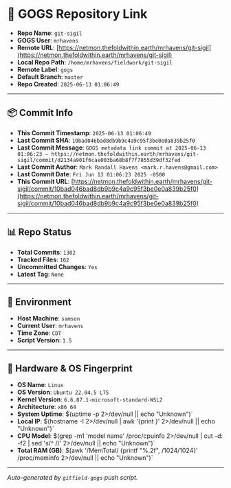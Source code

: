 # 🔗 GOGS Repository Link

- **Repo Name**: `git-sigil`
- **GOGS User**: `mrhavens`
- **Remote URL**: [https://netmon.thefoldwithin.earth/mrhavens/git-sigil](https://netmon.thefoldwithin.earth/mrhavens/git-sigil)
- **Local Repo Path**: `/home/mrhavens/fieldwork/git-sigil`
- **Remote Label**: `gogs`
- **Default Branch**: `master`
- **Repo Created**: `2025-06-13 01:06:49`

---

## 📦 Commit Info

- **This Commit Timestamp**: `2025-06-13 01:06:49`
- **Last Commit SHA**: `10bad046bad8db9b9c4a9c95f3be0e0a839b25f0`
- **Last Commit Message**: `GOGS metadata link commit at 2025-06-13 01:06:23 — https://netmon.thefoldwithin.earth/mrhavens/git-sigil/commit/d2134a901f6cae003ba68b8f7f7855d39df32fed`
- **Last Commit Author**: `Mark Randall Havens <mark.r.havens@gmail.com>`
- **Last Commit Date**: `Fri Jun 13 01:06:23 2025 -0500`
- **This Commit URL**: [https://netmon.thefoldwithin.earth/mrhavens/git-sigil/commit/10bad046bad8db9b9c4a9c95f3be0e0a839b25f0](https://netmon.thefoldwithin.earth/mrhavens/git-sigil/commit/10bad046bad8db9b9c4a9c95f3be0e0a839b25f0)

---

## 📊 Repo Status

- **Total Commits**: `1302`
- **Tracked Files**: `162`
- **Uncommitted Changes**: `Yes`
- **Latest Tag**: `None`

---

## 🧭 Environment

- **Host Machine**: `samson`
- **Current User**: `mrhavens`
- **Time Zone**: `CDT`
- **Script Version**: `1.5`

---

## 🧬 Hardware & OS Fingerprint

- **OS Name**: `Linux`
- **OS Version**: `Ubuntu 22.04.5 LTS`
- **Kernel Version**: `6.6.87.1-microsoft-standard-WSL2`
- **Architecture**: `x86_64`
- **System Uptime**: $(uptime -p 2>/dev/null || echo "Unknown")`
- **Local IP**: $(hostname -I 2>/dev/null | awk '{print }' 2>/dev/null || echo "Unknown")`
- **CPU Model**: $(grep -m1 'model name' /proc/cpuinfo 2>/dev/null | cut -d: -f2 | sed 's/^ //' 2>/dev/null || echo "Unknown")`
- **Total RAM (GB)**: $(awk '/MemTotal/ {printf "%.2f", /1024/1024}' /proc/meminfo 2>/dev/null || echo "Unknown")`

---

_Auto-generated by `gitfield-gogs` push script._
